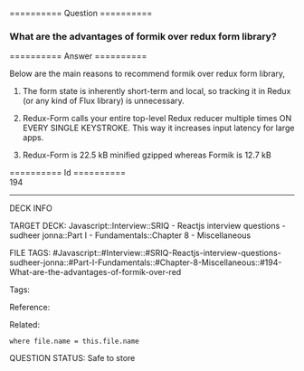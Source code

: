 ========== Question ==========  

### What are the advantages of formik over redux form library?  

========== Answer ==========  

Below are the main reasons to recommend formik over redux form library,

1.  The form state is inherently short-term and local, so tracking it in Redux (or any kind of Flux library) is unnecessary.

2.  Redux-Form calls your entire top-level Redux reducer multiple times ON EVERY SINGLE KEYSTROKE. This way it increases input latency for large apps.

3.  Redux-Form is 22.5 kB minified gzipped whereas Formik is 12.7 kB

========== Id ==========  
194

---

DECK INFO

TARGET DECK: Javascript::Interview::SRIQ - Reactjs interview questions - sudheer jonna::Part I - Fundamentals::Chapter 8 - Miscellaneous

FILE TAGS: #Javascript::#Interview::#SRIQ-Reactjs-interview-questions-sudheer-jonna::#Part-I-Fundamentals::#Chapter-8-Miscellaneous::#194-What-are-the-advantages-of-formik-over-red

Tags:

Reference:

Related:

```dataview
where file.name = this.file.name
```

QUESTION STATUS: Safe to store
